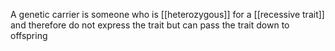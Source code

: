 A genetic carrier is someone who is [[heterozygous]] for a [[recessive trait]] and therefore do not express the trait but can pass the trait down to offspring